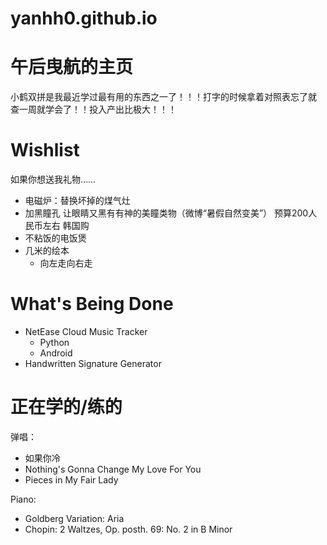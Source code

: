 # yanhh0.github.io
# 午后曳航的主页

小鹤双拼是我最近学过最有用的东西之一了！！！打字的时候拿着对照表忘了就
查一周就学会了！！投入产出比极大！！！

# Wishlist

如果你想送我礼物……

- 电磁炉：替换坏掉的煤气灶
- 加黑瞳孔 让眼睛又黑有有神的美瞳类物（微博“暑假自然变美”） 预算200人民币左右 韩国购
- 不粘饭的电饭煲
- 几米的绘本
  - 向左走向右走

# What's Being Done

- NetEase Cloud Music Tracker
  - Python
  - Android
- Handwritten Signature Generator

# 正在学的/练的

弹唱：
- 如果你冷
- Nothing's Gonna Change My Love For You
- Pieces in My Fair Lady

Piano:
- Goldberg Variation: Aria
- Chopin: 2 Waltzes, Op. posth. 69: No. 2 in B Minor
